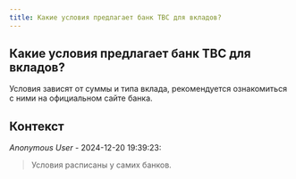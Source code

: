 ```yaml
---
title: Какие условия предлагает банк TBC для вкладов?
---
```


## Какие условия предлагает банк TBC для вкладов?

Условия зависят от суммы и типа вклада, рекомендуется ознакомиться с ними на официальном сайте банка.

## Контекст

_Anonymous User_ - 2024-12-20 19:39:23:

> Условия расписаны у самих банков.
